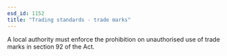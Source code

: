 ```yaml
---
esd_id: 1152
title: "Trading standards - trade marks"
---
```


A local authority must enforce the prohibition on unauthorised use of trade marks in section 92 of the Act.

